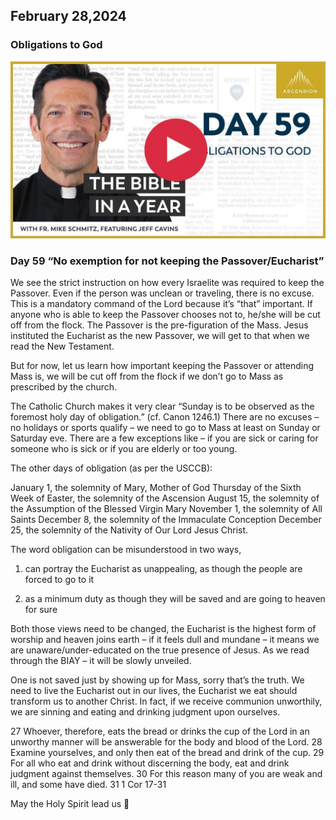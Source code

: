 ## February 28,2024 ##

### Obligations to God ###

[![Obligations to God](https://raw.githubusercontent.com/linusjf/BIAY/main/February/jpgs/Day059.jpg)](https://youtu.be/5e8Tw2TL6CY "Obligations to God")

### Day 59 “No exemption for not keeping the Passover/Eucharist” ###

We see the strict instruction on how every Israelite was required to keep the Passover. Even if the person was unclean or traveling, there is no excuse. This is a mandatory command of the Lord because it’s “that” important. If anyone who is able to keep the Passover chooses not to, he/she will be cut off from the flock. The Passover is the pre-figuration of the Mass. Jesus instituted the Eucharist as the new Passover, we will get to that when we read the New Testament.

But for now, let us learn how important keeping the Passover or attending Mass is, we will be cut off from the flock if we don’t go to Mass as prescribed by the church.

The Catholic Church makes it very clear “Sunday is to be observed as the foremost holy day of obligation.” (cf. Canon 1246.1) There are no excuses – no holidays or sports qualify – we need to go to Mass at least on Sunday or Saturday eve. There are a few exceptions like – if you are sick or caring for someone who is sick or if you are elderly or too young. 

The other days of obligation (as per the USCCB):

January 1, the solemnity of Mary, Mother of God
 Thursday of the Sixth Week of Easter, the solemnity of the Ascension
 August 15, the solemnity of the Assumption of the Blessed Virgin Mary
 November 1, the solemnity of All Saints
 December 8, the solemnity of the Immaculate Conception
 December 25, the solemnity of the Nativity of Our Lord Jesus Christ.

The word obligation can be misunderstood in two ways,

1. can portray the Eucharist as unappealing, as though the people are forced to go to it

2. as a minimum duty as though they will be saved and are going to heaven for sure

Both those views need to be changed, the Eucharist is the highest form of worship and heaven joins earth – if it feels dull and mundane – it means we are unaware/under-educated on the true presence of Jesus. As we read through the BIAY – it will be slowly unveiled.

One is not saved just by showing up for Mass, sorry that’s the truth. We need to live the Eucharist out in our lives, the Eucharist we eat should transform us to another Christ. In fact, if we receive communion unworthily, we are sinning and eating and drinking judgment upon ourselves.

27 Whoever, therefore, eats the bread or drinks the cup of the Lord in an unworthy manner will be answerable for the body and blood of the Lord. 28 Examine yourselves, and only then eat of the bread and drink of the cup. 29 For all who eat and drink without discerning the body, eat and drink judgment against themselves. 30 For this reason many of you are weak and ill, and some have died. 31  1 Cor 17-31

May the Holy Spirit lead us 🙏
